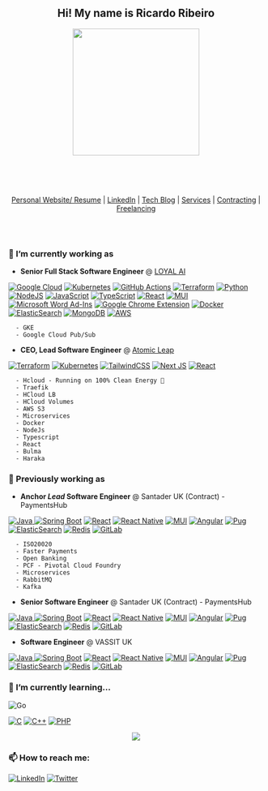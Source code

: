 <h2 align="center">
  Hi! My name is Ricardo Ribeiro
</h2>
<p align="center"><img height="250" src="https://ricardoribeiro.uk/assets/mefull.png"/></p>


</br>
</br>
</br>

<p align="center">
  <a href="https://ricardoribeiro.uk" target="_blank">Personal Website/ Resume</a> |
  <a href="https://www.linkedin.com/in/ricardo-lu%C3%ADs-ribeiro-62b14551/" target="_blank">LinkedIn</a> |
  <a href="https://ricardoribeiro.uk/blog" target="_blank">Tech Blog</a>   |
  <a href="https://atomicleap.com" target="_blank">Services</a>            |
  <a href="https://atomicleap.com" target="_blank">Contracting</a>         |
  <a href="https://atomicleap.com" target="_blank">Freelancing</a>         
</p>

</br>
</br>

 ### 🔭 I’m currently working as
  -  <b>Senior Full Stack Software Engineer</b> @ <a href="https://loyal.ai" target="_blank">LOYAL AI</a>
  
   <a href="#">![Google Cloud](https://img.shields.io/badge/GoogleCloud-%234285F4.svg?style=for-the-badge&logo=google-cloud&logoColor=white)</a>
   <a href="#">![Kubernetes](https://img.shields.io/badge/kubernetes-%23326ce5.svg?style=for-the-badge&logo=kubernetes&logoColor=white)</a>
   <a href="#">![GitHub Actions](https://img.shields.io/badge/githubactions-%232671E5.svg?style=for-the-badge&logo=githubactions&logoColor=white)</a>
   <a href="#">![Terraform](https://img.shields.io/badge/terraform-%235835CC.svg?style=for-the-badge&logo=terraform&logoColor=white)</a>
   <a href="#">![Python](https://img.shields.io/badge/python-3670A0?style=for-the-badge&logo=python&logoColor=ffdd54)</a>
   <a href="#">![NodeJS](https://img.shields.io/badge/node.js-6DA55F?style=for-the-badge&logo=node.js&logoColor=white)</a>
   <a href="#">![JavaScript](https://img.shields.io/badge/javascript-%23323330.svg?style=for-the-badge&logo=javascript&logoColor=%23F7DF1E)</a>
   <a href="#">![TypeScript](https://img.shields.io/badge/typescript-%23007ACC.svg?style=for-the-badge&logo=typescript&logoColor=white)</a>
   <a href="#">![React](https://img.shields.io/badge/react-%2320232a.svg?style=for-the-badge&logo=react&logoColor=%2361DAFB)</a>
   <a href="#">![MUI](https://img.shields.io/badge/MUI-%230081CB.svg?style=for-the-badge&logo=material-ui&logoColor=white)</a>
   <a href="#">![Microsoft Word Ad-Ins](https://img.shields.io/badge/Microsoft_Word-2B579A?style=for-the-badge&logo=microsoft-word&logoColor=white)</a>
   <a href="#">![Google Chrome Extension](https://img.shields.io/badge/Google%20Chrome-4285F4?style=for-the-badge&logo=GoogleChrome&logoColor=white)</a>
   <a href="#">![Docker](https://img.shields.io/badge/docker-%230db7ed.svg?style=for-the-badge&logo=docker&logoColor=white)</a>
   <a href="#">![ElasticSearch](https://img.shields.io/badge/-ElasticSearch-005571?style=for-the-badge&logo=elasticsearch)</a>
   <a href="#">![MongoDB](https://img.shields.io/badge/MongoDB-%234ea94b.svg?style=for-the-badge&logo=mongodb&logoColor=white)</a>
   <a href="#">![AWS](https://img.shields.io/badge/AWS-%23FF9900.svg?style=for-the-badge&logo=amazon-aws&logoColor=white)</a>
    
      - GKE
      - Google Cloud Pub/Sub

  -  <b>CEO, Lead Software Engineer</b> @ <a href="https://atomicleap.com" target="_blank">Atomic Leap</a>

   <a href="#">![Terraform](https://img.shields.io/badge/terraform-%235835CC.svg?style=for-the-badge&logo=terraform&logoColor=white)</a>
   <a href="#">![Kubernetes](https://img.shields.io/badge/kubernetes-%23326ce5.svg?style=for-the-badge&logo=kubernetes&logoColor=white)</a>
   <a href="#">![TailwindCSS](https://img.shields.io/badge/tailwindcss-%2338B2AC.svg?style=for-the-badge&logo=tailwind-css&logoColor=white)</a>
   <a href="#">![Next JS](https://img.shields.io/badge/Next-black?style=for-the-badge&logo=next.js&logoColor=white)</a>
   <a href="#">![React](https://img.shields.io/badge/react-%2320232a.svg?style=for-the-badge&logo=react&logoColor=%2361DAFB)</a>
   
      - Hcloud - Running on 100% Clean Energy 🌱
      - Traefik
      - HCloud LB
      - HCloud Volumes
      - AWS S3
      - Microservices
      - Docker
      - NodeJs
      - Typescript
      - React
      - Bulma 
      - Haraka

 ### 🔭 Previously working as
 
  -  <b>Anchor <i>Lead</i> Software Engineer</b> @ Santader UK (Contract) - PaymentsHub
    
   <a href="#">![Java](https://img.shields.io/badge/java-%23ED8B00.svg?style=for-the-badge&logo=java&logoColor=white)
   <a href="#">![Spring Boot](https://img.shields.io/badge/spring-%236DB33F.svg?style=for-the-badge&logo=spring&logoColor=white)</a>
   <a href="#">![React](https://img.shields.io/badge/react-%2320232a.svg?style=for-the-badge&logo=react&logoColor=%2361DAFB)</a>
   <a href="#">![React Native](https://img.shields.io/badge/react_native-%2320232a.svg?style=for-the-badge&logo=react&logoColor=%2361DAFB)</a>
   <a href="#">![MUI](https://img.shields.io/badge/MUI-%230081CB.svg?style=for-the-badge&logo=material-ui&logoColor=white)</a>
   <a href="#">![Angular](https://img.shields.io/badge/angular-%23DD0031.svg?style=for-the-badge&logo=angular&logoColor=white)</a>
   <a href="#">![Pug](https://img.shields.io/badge/Pug-FFF?style=for-the-badge&logo=pug&logoColor=A86454)</a>
   <a href="#">![ElasticSearch](https://img.shields.io/badge/-ElasticSearch-005571?style=for-the-badge&logo=elasticsearch)</a>
   <a href="#">![Redis](https://img.shields.io/badge/redis-%23DD0031.svg?style=for-the-badge&logo=redis&logoColor=white)</a>
   <a href="#">![GitLab](https://img.shields.io/badge/gitlab-%23181717.svg?style=for-the-badge&logo=gitlab&logoColor=white)</a>
   <a href="#"></a>
      
      - ISO20020
      - Faster Payments
      - Open Banking
      - PCF - Pivotal Cloud Foundry
      - Microservices
      - RabbitMQ
      - Kafka
  
  
 -  <b>Senior Software Engineer</b> @ Santader UK (Contract) - PaymentsHub
  
   <a href="#">![Java](https://img.shields.io/badge/java-%23ED8B00.svg?style=for-the-badge&logo=java&logoColor=white)
   <a href="#">![Spring Boot](https://img.shields.io/badge/spring-%236DB33F.svg?style=for-the-badge&logo=spring&logoColor=white)</a>
   <a href="#">![React](https://img.shields.io/badge/react-%2320232a.svg?style=for-the-badge&logo=react&logoColor=%2361DAFB)</a>
   <a href="#">![React Native](https://img.shields.io/badge/react_native-%2320232a.svg?style=for-the-badge&logo=react&logoColor=%2361DAFB)</a>
   <a href="#">![MUI](https://img.shields.io/badge/MUI-%230081CB.svg?style=for-the-badge&logo=material-ui&logoColor=white)</a>
   <a href="#">![Angular](https://img.shields.io/badge/angular-%23DD0031.svg?style=for-the-badge&logo=angular&logoColor=white)</a>
   <a href="#">![Pug](https://img.shields.io/badge/Pug-FFF?style=for-the-badge&logo=pug&logoColor=A86454)</a>
   <a href="#">![ElasticSearch](https://img.shields.io/badge/-ElasticSearch-005571?style=for-the-badge&logo=elasticsearch)</a>
   <a href="#">![Redis](https://img.shields.io/badge/redis-%23DD0031.svg?style=for-the-badge&logo=redis&logoColor=white)</a>
   <a href="#">![GitLab](https://img.shields.io/badge/gitlab-%23181717.svg?style=for-the-badge&logo=gitlab&logoColor=white)</a>
   <a href="#"></a>
      
 -  <b>Software Engineer</b> @ VASSIT UK
  
   <a href="#">![Java](https://img.shields.io/badge/java-%23ED8B00.svg?style=for-the-badge&logo=java&logoColor=white)
   <a href="#">![Spring Boot](https://img.shields.io/badge/spring-%236DB33F.svg?style=for-the-badge&logo=spring&logoColor=white)</a>
   <a href="#">![React](https://img.shields.io/badge/react-%2320232a.svg?style=for-the-badge&logo=react&logoColor=%2361DAFB)</a>
   <a href="#">![React Native](https://img.shields.io/badge/react_native-%2320232a.svg?style=for-the-badge&logo=react&logoColor=%2361DAFB)</a>
   <a href="#">![MUI](https://img.shields.io/badge/MUI-%230081CB.svg?style=for-the-badge&logo=material-ui&logoColor=white)</a>
   <a href="#">![Angular](https://img.shields.io/badge/angular-%23DD0031.svg?style=for-the-badge&logo=angular&logoColor=white)</a>
   <a href="#">![Pug](https://img.shields.io/badge/Pug-FFF?style=for-the-badge&logo=pug&logoColor=A86454)</a>
   <a href="#">![ElasticSearch](https://img.shields.io/badge/-ElasticSearch-005571?style=for-the-badge&logo=elasticsearch)</a>
   <a href="#">![Redis](https://img.shields.io/badge/redis-%23DD0031.svg?style=for-the-badge&logo=redis&logoColor=white)</a>
   <a href="#">![GitLab](https://img.shields.io/badge/gitlab-%23181717.svg?style=for-the-badge&logo=gitlab&logoColor=white)</a>
   <a href="#"></a>
   
### 🌱 I’m currently learning... 
    
<a>![Go](https://img.shields.io/badge/go-%2300ADD8.svg?style=for-the-badge&logo=go&logoColor=white)</a>


  
<a href="#">![C](https://img.shields.io/badge/c-%2300599C.svg?style=for-the-badge&logo=c&logoColor=white)</a>
<a href="#">![C++](https://img.shields.io/badge/c++-%2300599C.svg?style=for-the-badge&logo=c%2B%2B&logoColor=white)</a>
<a href="#">![PHP](https://img.shields.io/badge/php-%23777BB4.svg?style=for-the-badge&logo=php&logoColor=white)</a>
  
<p align="center"> 
   <img src="https://github-readme-streak-stats.herokuapp.com?user=ricardo-ribeiro&theme=dark&hide_border=true&date_format=j%20M%5B%20Y%5D">
</p>
  
### 📫 How to reach me:
  
  <a href="https://www.linkedin.com/in/ricardo-lu%C3%ADs-ribeiro-62b14551/">![LinkedIn](https://img.shields.io/badge/linkedin-%230077B5.svg?style=for-the-badge&logo=linkedin&logoColor=white)</a>
  <a href="https://twitter.com/InDevRicardo">![Twitter](https://img.shields.io/badge/@indedevricardo-%231DA1F2.svg?style=for-the-badge&logo=Twitter&logoColor=white)</a>
  
<!--
**ricardo-ribeiro/ricardo-ribeiro** is a ✨ _special_ ✨ repository because its `README.md` (this file) appears on your GitHub profile.

Here are some ideas to get you started:

- 🔭 I’m currently working on ...
- 🌱 I’m currently learning ...
- 👯 I’m looking to collaborate on ...
- 🤔 I’m looking for help with ...
- 💬 Ask me about ...
- 📫 How to reach me: ...
- 😄 Pronouns: ...
- ⚡ Fun fact: ...
-->
